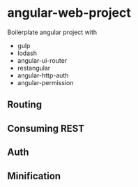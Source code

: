 # angular-web-project

Boilerplate angular project with

- gulp
- lodash
- angular-ui-router
- restangular
- angular-http-auth
- angular-permission


## Routing


## Consuming REST


## Auth


## Minification